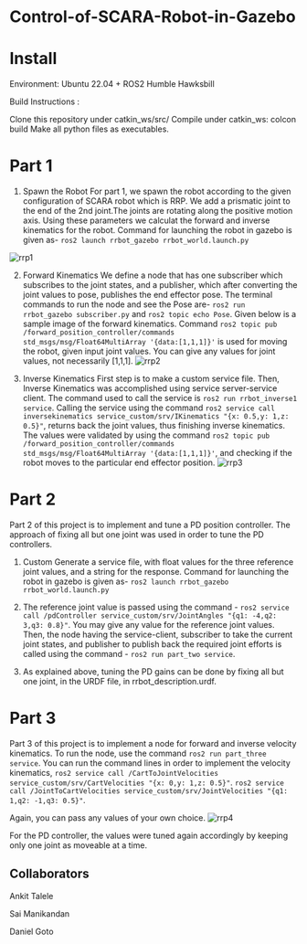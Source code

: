 # Control-of-SCARA-Robot-in-Gazebo

# Install 
Environment: Ubuntu 22.04 + ROS2 Humble Hawksbill

Build Instructions : 

Clone this repository under catkin_ws/src/
Compile under catkin_ws: colcon build
Make all python files as executables. 


# Part 1
1. Spawn the Robot
For part 1, we spawn the robot according to the given configuration of SCARA robot which is RRP. We add a prismatic joint to the end of the 2nd joint.The joints are rotating along the positive motion axis. Using these parameters we calculat the forward and inverse kinematics for the robot. Command for launching the robot in gazebo is given as- `ros2 launch rrbot_gazebo rrbot_world.launch.py`

 ![rrp1](https://user-images.githubusercontent.com/80807952/209065316-d49fb42f-0c8d-4648-97c8-c2dc7d02a038.png)
 
 
2. Forward Kinematics
We define a node that has one subscriber which subscribes to the joint states, and a publisher, which after  converting the joint values to pose, publishes the end effector pose. The terminal commands to run the node and see the Pose are- `ros2 run rrbot_gazebo subscriber.py`  and `ros2 topic echo Pose`. Given below is a sample image of the forward kinematics. Command `ros2 topic pub /forward_position_controller/commands std_msgs/msg/Float64MultiArray '{data:[1,1,1]}'` is used for moving the robot, given input joint values. You can give any values for joint values, not necessarily [1,1,1].
![rrp2](https://user-images.githubusercontent.com/80807952/209066657-3181d693-9ef5-49d2-8f5d-af26ed8d4683.png)


3. Inverse Kinematics
First step is to make a custom service file. Then, Inverse Kinematics was accomplished using service server-service client. The command used to call the service is `ros2 run rrbot_inverse1 service`. Calling the service using the command `ros2 service call inversekinematics service_custom/srv/IKinematics "{x: 0.5,y: 1,z: 0.5}"`, returns back the joint values, thus finishing inverse kinematics. The values were validated by using the command `ros2 topic pub /forward_position_controller/commands std_msgs/msg/Float64MultiArray '{data:[1,1,1]}'`, and checking if the robot moves to the particular end effector position. 
![rrp3](https://user-images.githubusercontent.com/80807952/209067413-efc876ad-d9dd-49fd-b2b2-d11c9ab84d6b.png)

# Part 2
Part 2 of this project is to implement and tune a PD position controller. The approach of fixing all but one joint was used in order to tune the PD controllers. 

1. Custom Generate a service file, with float values for the three reference joint values, and a string for the response. Command for launching the robot in gazebo is given as- `ros2 launch rrbot_gazebo rrbot_world.launch.py`

2. The reference joint value is passed using the command - `ros2 service call /pdController service_custom/srv/JointAngles "{q1: -4,q2: 3,q3: 0.8}"`. You may give any value for the reference joint values. Then, the node having the service-client, subscriber to take the current joint states, and publisher to publish back the required joint efforts is called using the command - `ros2 run part_two service`.

3. As explained above, tuning the PD gains can be done by fixing all but one joint, in the URDF file, in rrbot_description.urdf. 


# Part 3
Part 3 of this project is to implement a node for forward and inverse velocity kinematics. To run the node, use the command `ros2 run part_three service`. You can run the command lines in order to implement the velocity kinematics,
`ros2 service call /CartToJointVelocities service_custom/srv/CartVelocities "{x: 0,y: 1,z: 0.5}"`. 
`ros2 service call /JointToCartVelocities service_custom/srv/JointVelocities "{q1: 1,q2: -1,q3: 0.5}"`. 

Again, you can pass any values of your own choice. 
![rrp4](https://user-images.githubusercontent.com/80807952/209433862-aa752295-f158-4bca-9bbe-0564b092fa5b.png)

For the PD controller, the values were tuned again accordingly by keeping only one joint as moveable at a time. 


## Collaborators
Ankit Talele

Sai Manikandan

Daniel Goto

